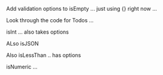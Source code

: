 Add validation options to isEmpty ... just using {} right now ...

Look through the code for Todos ...

isInt ... also takes options

ALso isJSON

Also isLessThan .. has options 

isNumeric ...
